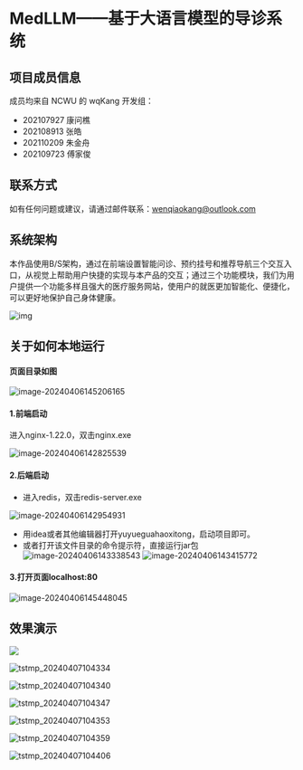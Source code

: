 # MedLLM——基于大语言模型的导诊系统



## 项目成员信息

成员均来自 NCWU 的 wqKang 开发组：

- 202107927 康问樵
- 202108913 张皓
- 202110209 朱金舟
- 202109723 傅家俊

## 联系方式

如有任何问题或建议，请通过邮件联系：wenqiaokang@outlook.com

## 系统架构

​		本作品使用B/S架构，通过在前端设置智能问诊、预约挂号和推荐导航三个交互入口，从视觉上帮助用户快捷的实现与本产品的交互；通过三个功能模块，我们为用户提供一个功能多样且强大的医疗服务网站，使用户的就医更加智能化、便捷化，可以更好地保护自己身体健康。

![img](image/tstmp_20240407103230.png)

## 关于如何本地运行

#### 页面目录如图

![image-20240406145206165](image\image-20240406145206165.png)

#### 1.前端启动

进入nginx-1.22.0，双击nginx.exe

![image-20240406142825539](image\image-20240406142825539.png)

#### 2.后端启动

- 进入redis，双击redis-server.exe

![image-20240406142954931](image\image-20240406142954931.png)

- 用idea或者其他编辑器打开yuyueguahaoxitong，启动项目即可。
- 或者打开该文件目录的命令提示符，直接运行jar包![image-20240406143338543](image\image-20240406143338543.png)	![image-20240406143415772](image\image-20240406143415772.png)

#### 3.打开页面localhost:80

![image-20240406145448045](image\image-20240406145448045.png)

## 效果演示

![](image\tstmp_20240407104328.png)



![tstmp_20240407104334](image\tstmp_20240407104334.png)

![tstmp_20240407104340](image\tstmp_20240407104340.png)

![tstmp_20240407104347](image\tstmp_20240407104347.png)

![tstmp_20240407104353](image\tstmp_20240407104353.png)

![tstmp_20240407104359](image\tstmp_20240407104359.png)

![tstmp_20240407104406](image\tstmp_20240407104406.png)
